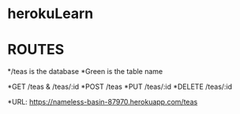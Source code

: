 # herokuLearn

# ROUTES
*/teas is the database
*Green is the table name

*GET /teas  & /teas/:id
*POST /teas
*PUT /teas/:id
*DELETE /teas/:id

*URL: https://nameless-basin-87970.herokuapp.com/teas
